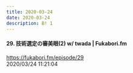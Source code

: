```yaml
---
title: 2020-03-24
date: 2020-03-24
description: B! 1
---
```


#### 29. 技術選定の審美眼(2) w/ twada | Fukabori.fm
https://fukabori.fm/episode/29<br>
2020/03/24 11:21:04<br>



